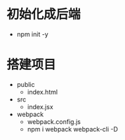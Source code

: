 # 初始化成后端 
- npm init -y

# 搭建项目
- public
  - index.html
- src
  - index.jsx
- webpack
  - webpack.config.js
  - npm i webpack webpack-cli -D
